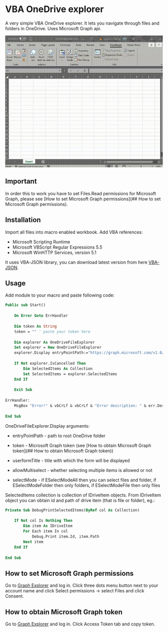 # VBA OneDrive explorer

A very simple VBA OneDrive explorer. It lets you navigate through files and folders in OneDrive. Uses Microsoft Graph api.

![screen-gif](./presentation.gif)

## Important

In order this to work you have to set Files.Read permissions for Microsoft Graph, please see [How to set Microsoft Graph permissions](## How to set Microsoft Graph permissions).

## Installation

Import all files into macro enabled workbook. Add VBA references:
- Microsoft Scripting Runtime
- Microsoft VBScript Regular Expressions 5.5
- Microsoft WinHTTP Services, version 5.1

It uses VBA-JSON library, you can download latest version from here [VBA-JSON](https://github.com/VBA-tools/VBA-JSON/releases).

## Usage

Add module to your macro and paste following code:

```vb
Public sub Start()

    On Error Goto ErrHandler

    Dim token As String
    token = "" ' paste your token here

    Dim explorer As OneDriveFileExplorer
    Set explorer = New OneDriveFileExplorer
    explorer.Display entryPointPath:="https://graph.microsoft.com/v1.0/me/drive/root/", token:=token, userformTitle:="Select file", allowMultiselect:=True, selectMode:=ESelectModeAll

    If Not explorer.IsCancelled Then
        Dim SelectedItems As Collection
        Set SelectedItems = explorer.SelectedItems
    End If

    Exit Sub
    
ErrHandler:
    MsgBox "Error!" & vbCrLf & vbCrLf & "Error description: " & err.Description & vbCrLf & "Error source: " & err.Source, vbExclamation, "Error!"

End Sub
```

OneDriveFileExplorer.Display arguments:

- entryPointPath - path to root OneDrive folder

- token - Microsoft Graph token (see [How to obtain Microsoft Graph token](## How to obtain Microsoft Graph token))

- userformTitle - title with which the form will be displayed

- allowMultiselect - whether selecting multiple items is allowed or not

- selectMode - if ESelectModeAll then you can select files and folder, if ESelectModeFolder then only folders, if ESelectModeFile then only files

SelectedItems collection is collection of IDriveItem objects. From IDriveItem object you can obtain id and path of drive item (that is file or folder), eg.:

```vb
Private Sub DebugPrintSelectedItems(ByRef col As Collection)

    If Not col Is Nothing Then
        Dim item As IDriveItem
        For Each item In col
            Debug.Print item.Id, item.Path
        Next item
    End If
    
End Sub
```

## How to set Microsoft Graph permissions

Go to [Graph Explorer](https://developer.microsoft.com/en-us/graph/graph-explorer) and log in. Click three dots menu button next to your account name and click Select permissions -> select Files and click Consent.

## How to obtain Microsoft Graph token

Go to [Graph Explorer](https://developer.microsoft.com/en-us/graph/graph-explorer) and log in. Click Access Token tab and copy token.
